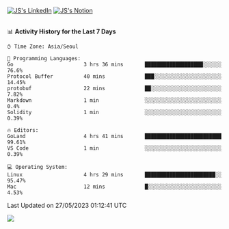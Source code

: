 
[![JS's LinkedIn](https://img.shields.io/badge/LinkedIn-blue?style=for-the-badge&logo=linkedin)](https://www.linkedin.com/in/jaeseung-lee-5a2a32139/) 
[![JS's Notion](https://img.shields.io/badge/Notion-black?style=for-the-badge&logo=notion)](https://bit.ly/ljswiki1) <br><br>
<!-- ![JS's GitHub stats](https://github-readme-stats-lemon-five.vercel.app/api?username=tkxkd0159&hide=contribs,prs,stars,issues&show_icons=true&theme=react&include_all_commits=true)   -->
<!-- ![Top Langs](https://github-readme-stats-lemon-five.vercel.app/api/top-langs/?username=tkxkd0159&layout=compact&hide=jupyter%20notebook,scss,html,css&langs_count=10)  -->


<!--START_SECTION:waka-->
📊 **Activity History for the Last 7 Days** 

```text
⌚︎ Time Zone: Asia/Seoul

💬 Programming Languages: 
Go                       3 hrs 36 mins       ███████████████████░░░░░░   76.6% 
Protocol Buffer          40 mins             ███░░░░░░░░░░░░░░░░░░░░░░   14.45% 
protobuf                 22 mins             ██░░░░░░░░░░░░░░░░░░░░░░░   7.82% 
Markdown                 1 min               ░░░░░░░░░░░░░░░░░░░░░░░░░   0.4% 
Solidity                 1 min               ░░░░░░░░░░░░░░░░░░░░░░░░░   0.39%

🔥 Editors: 
GoLand                   4 hrs 41 mins       █████████████████████████   99.61% 
VS Code                  1 min               ░░░░░░░░░░░░░░░░░░░░░░░░░   0.39%

💻 Operating System: 
Linux                    4 hrs 29 mins       ███████████████████████░░   95.47% 
Mac                      12 mins             █░░░░░░░░░░░░░░░░░░░░░░░░   4.53%

```


 Last Updated on 27/05/2023 01:12:41 UTC
<!--END_SECTION:waka-->

<a href="https://github.com/tkxkd0159/dsalgo">
  <img align="center" src="https://github-readme-stats-lemon-five.vercel.app/api/pin/?username=tkxkd0159&repo=dsalgo&theme=react" />
</a>


<!---
- 🔭 I’m currently working on ...
- 🌱 I’m currently learning blockchain and distributed network
- 👯 I’m looking to collaborate on ...
- 🤔 I’m looking for help with ...
- 💬 Ask me about ...
- 📫 How to reach me: ...
- 😄 Pronouns: ...
- ⚡ Fun fact: ...
-->
